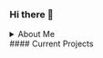 ### Hi there 👋
<details>
<summary>About Me</summary>
Passionate about games, I'm balancing my role in game development as a programmer and a 2D artist! 
</details>
#### Current Projects

<!--
**katruong855/katruong855** is a ✨ _special_ ✨ repository because its `README.md` (this file) appears on your GitHub profile.

Here are some ideas to get you started:

- 🔭 I’m currently working on ...
- 🌱 I’m currently learning ...
- 👯 I’m looking to collaborate on ...
- 🤔 I’m looking for help with ...
- 💬 Ask me about ...
- 📫 How to reach me: ...
- 😄 Pronouns: ...
- ⚡ Fun fact: ...
-->
